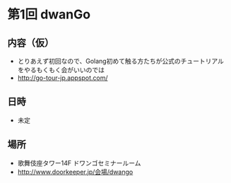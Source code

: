 # 第1回 dwanGo

## 内容（仮）

-  とりあえず初回なので、Golang初めて触る方たちが公式のチュートリアルをやるもくもく会がいいのでは
  -  http://go-tour-jp.appspot.com/

## 日時

-  未定

## 場所

-  歌舞伎座タワー14F ドワンゴセミナールーム
  -  http://www.doorkeeper.jp/会場/dwango
